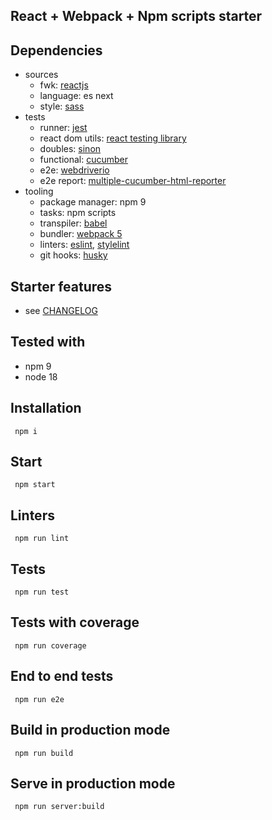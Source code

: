 ## React + Webpack + Npm scripts starter

## Dependencies

- sources
  - fwk: [reactjs](https://reactjs.org)
  - language: es next
  - style: [sass](https://sass-lang.com)
- tests
  - runner: [jest](https://facebook.github.io/jest/)
  - react dom utils: [react testing library](https://testing-library.com/docs/react-testing-library/intro/)
  - doubles: [sinon](https://sinonjs.org)
  - functional: [cucumber](https://cucumber.io)
  - e2e: [webdriverio](https://webdriver.io)
  - e2e report: [multiple-cucumber-html-reporter](https://github.com/wswebcreation/multiple-cucumber-html-reporter)
- tooling
  - package manager: npm 9
  - tasks: npm scripts
  - transpiler: [babel](https://babeljs.io)
  - bundler: [webpack 5](https://webpack.js.org)
  - linters: [eslint](https://eslint.org), [stylelint](https://stylelint.io)
  - git hooks: [husky](https://github.com/typicode/husky)

## Starter features

- see [CHANGELOG](CHANGELOG.md)

## Tested with

- npm 9
- node 18

## Installation

` npm i`

## Start

` npm start`

## Linters

` npm run lint`

## Tests

` npm run test`

## Tests with coverage

` npm run coverage`

## End to end tests

` npm run e2e`

## Build in production mode

` npm run build`

## Serve in production mode

` npm run server:build`
